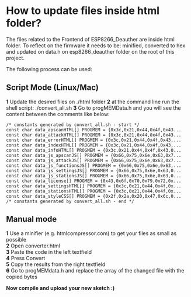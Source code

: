 # How to update files inside html folder?
The files related to the Frontend of ESP8266_Deauther are inside html folder.
To reflect on the firmware it needs to be: minified, converted to hex and updated on data.h on esp8266_deauther folder on the root of this project.

The following process can be used:
## Script Mode (Linux/Mac)

**1** Update the desired files on ./html folder
**2** at the command line run the shell script: ./convert_all.sh
**3** Go to progMEMData.h and you will see the content between the comments like below:
```
/* constants generated by convert_all.sh - start */
const char data_apscanHTML[] PROGMEM = {0x3c,0x21,0x44,0x4f,0x43...
const char data_attackHTML[] PROGMEM = {0x3c,0x21,0x44,0x4f,0x43...
const char data_errorHTML[] PROGMEM = {0x3c,0x21,0x44,0x4f,0x43,...
const char data_indexHTML[] PROGMEM = {0x3c,0x21,0x44,0x4f,0x43,...
const char data_infoHTML[] PROGMEM = {0x3c,0x21,0x44,0x4f,0x43,0...
const char data_js_apscanJS[] PROGMEM = {0x66,0x75,0x6e,0x63,0x7...
const char data_js_attackJS[] PROGMEM = {0x66,0x75,0x6e,0x63,0x7...
const char data_js_functionsJS[] PROGMEM = {0x66,0x75,0x6e,0x63,...
const char data_js_settingsJS[] PROGMEM = {0x66,0x75,0x6e,0x63,0...
const char data_js_stationsJS[] PROGMEM = {0x66,0x75,0x6e,0x63,0...
const char data_license[] PROGMEM = {0x43,0x6f,0x70,0x79,0x72,0x...
const char data_settingsHTML[] PROGMEM = {0x3c,0x21,0x44,0x4f,0x...
const char data_stationsHTML[] PROGMEM = {0x3c,0x21,0x44,0x4f,0x...
const char data_styleCSS[] PROGMEM = {0x2f,0x2a,0x20,0x47,0x6c,0...
/* constants generated by convert_all.sh - end */
```

## Manual mode

**1** Use a minifier (e.g. htmlcompressor.com) to get your files as small as possible  
**2** Open converter.html  
**3** Paste the code in the left textfield  
**4** Press Convert  
**5** Copy the results from the right textfield  
**6** Go to progMEMdata.h and replace the array of the changed file with the copied bytes  

**Now compile and upload your new sketch :)**

